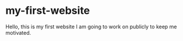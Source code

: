 # my-first-website
Hello, this is my first website I am going to work on publicly to keep me motivated.
